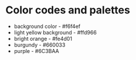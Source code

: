 # Color codes and palettes

* background color - #f6f4ef
* light yellow background - #ffd966
* bright orange - #fe4d01
* burgundy - #660033
* purple - #6C3BAA